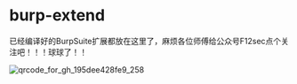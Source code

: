 # burp-extend
已经编译好的BurpSuite扩展都放在这里了，麻烦各位师傅给公众号F12sec点个关注吧！！！球球了！！

![qrcode_for_gh_195dee428fe9_258](https://user-images.githubusercontent.com/80115065/110138493-021c0f00-7e0d-11eb-80b7-8cb849e2d0a9.jpg)
